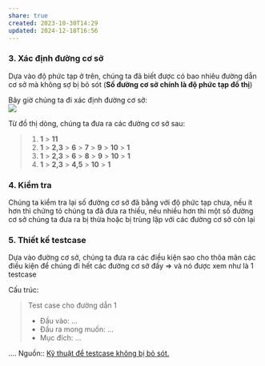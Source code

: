 ```yaml
---
share: true
created: 2023-10-30T14:29
updated: 2024-12-18T16:56
---
```

### 3. Xác định đường cơ sở

Dựa vào độ phức tạp ở trên, chúng ta đã biết được có bao nhiêu đường dẫn cơ sở mà không sợ bị bỏ sót (**Số đường cơ sở chính là độ phức tạp đồ thị**)

Bây giờ chúng ta đi xác định đường cơ sở:  
![](https://kipalog.kaopiz.com/uploads/f9e7/9912/image.png)

Từ đồ thị dòng, chúng ta đưa ra các đường cơ sở sau:

> 1. **1** > **11**
> 2. **1** > **2,3** > **6** > **7** > **9** > **10** > **1**
> 3. **1** > **2,3** > **6** > **8** > **9** > **10** > **1**
> 4. **1** > **2,3** > **4,5** > **10** > **1**

### 4. Kiểm tra

Chúng ta kiểm tra lại số đường cơ sở đã bằng với độ phức tạp chưa, nếu ít hơn thì chứng tỏ chúng ta đã đưa ra thiếu, nếu nhiều hơn thì một số đường cơ sở chúng ta đưa ra bị thừa hoặc bị trùng lặp với các đường cơ sở còn lại

### 5. Thiết kế testcase

Dựa vào đường cơ sở, chúng ta đưa ra các điều kiện sao cho thõa mãn các điều kiện để chúng đi hết các đường cơ sở đấy => và nó được xem như là 1 testcase

Cấu trúc:

> Test case cho đường dẫn 1
> 
> - Đầu vào: …
> - Đầu ra mong muốn: …
> - Mục đích: …

....
Nguồn:: [Kỹ thuật để testcase không bị bỏ sót.](https://kipalog.kaopiz.com/posts/Ky-thuat-de-testcase-khong-bi-bo-sot)